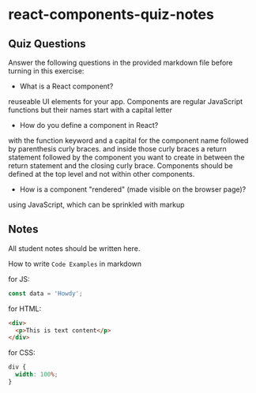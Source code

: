 # react-components-quiz-notes

## Quiz Questions

Answer the following questions in the provided markdown file before turning in this exercise:

- What is a React component?

reuseable UI elements for your app. Components are regular JavaScript functions but their names start with a capital letter

- How do you define a component in React?

with the function keyword and a capital for the component name followed by parenthesis curly braces. and inside those curly braces a return statement followed by the component you want to create in between the return statement and the closing curly brace. Components should be defined at the top level and not within other components.

- How is a component "rendered" (made visible on the browser page)?

using JavaScript, which can be sprinkled with markup

## Notes

All student notes should be written here.

How to write `Code Examples` in markdown

for JS:

```javascript
const data = 'Howdy';
```

for HTML:

```html
<div>
  <p>This is text content</p>
</div>
```

for CSS:

```css
div {
  width: 100%;
}
```
